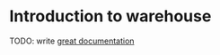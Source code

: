 # Introduction to warehouse

TODO: write [great documentation](http://jacobian.org/writing/what-to-write/)
